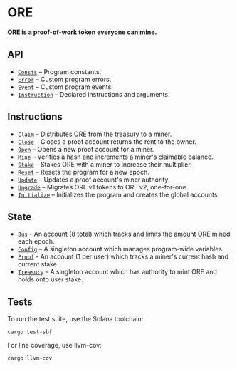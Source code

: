 # ORE

**ORE is a proof-of-work token everyone can mine.**


## API
- [`Consts`](api/src/consts.rs) – Program constants.
- [`Error`](api/src/error.rs) – Custom program errors.
- [`Event`](api/src/error.rs) – Custom program events.
- [`Instruction`](api/src/instruction.rs) – Declared instructions and arguments.

## Instructions
- [`Claim`](program/src/claim.rs) – Distributes ORE from the treasury to a miner.
- [`Close`](program/src/close.rs) – Closes a proof account returns the rent to the owner.
- [`Open`](program/src/open.rs) – Opens a new proof account for a miner.
- [`Mine`](program/src/mine.rs) – Verifies a hash and increments a miner's claimable balance.
- [`Stake`](program/src/stake.rs) – Stakes ORE with a miner to increase their multiplier.
- [`Reset`](program/src/reset.rs) – Resets the program for a new epoch.
- [`Update`](program/src/update.rs) – Updates a proof account's miner authority.
- [`Upgrade`](program/src/upgrade.rs) – Migrates ORE v1 tokens to ORE v2, one-for-one.
- [`Initialize`](program/src/initialize.rs) – Initializes the program and creates the global accounts.

## State
 - [`Bus`](api/src/state/bus.rs) - An account (8 total) which tracks and limits the amount ORE mined each epoch.
 - [`Config`](api/src/state/config.rs) – A singleton account which manages program-wide variables.
 - [`Proof`](api/src/state/proof.rs) - An account (1 per user) which tracks a miner's current hash and current stake.
 - [`Treasury`](api/src/state/treasury.rs) – A singleton account which has authority to mint ORE and holds onto user stake.


## Tests

To run the test suite, use the Solana toolchain: 

```
cargo test-sbf
```

For line coverage, use llvm-cov:

```
cargo llvm-cov
```
